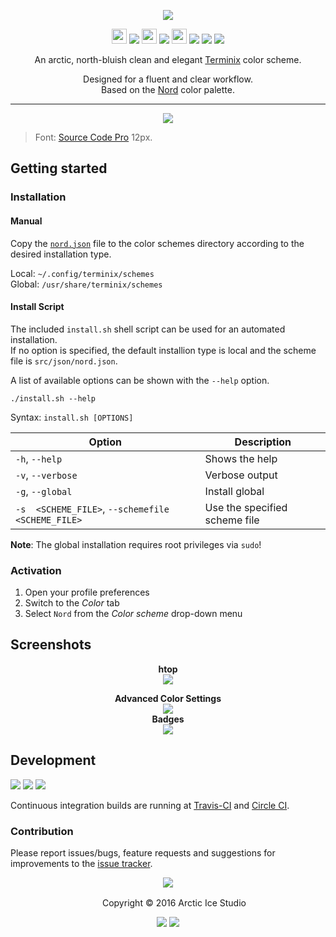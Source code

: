 <p align="center"><img src="https://cdn.rawgit.com/arcticicestudio/nord-terminix/develop/src/assets/nord-terminix-banner.svg"/></p>

<p align="center"><img src="https://cdn.travis-ci.org/images/favicon-c566132d45ab1a9bcae64d8d90e4378a.svg" width=24 height=24/> <a href="https://travis-ci.org/arcticicestudio/nord-terminix"><img src="https://img.shields.io/travis/arcticicestudio/nord-terminix/develop.svg"/></a> <img src="https://circleci.com/favicon.ico" width=24 height=24/> <a href="https://circleci.com/gh/arcticicestudio/nord-terminix"><img src="https://circleci.com/gh/arcticicestudio/nord-terminix.svg?style=shield&circle-token=eaf4cf0919257aeeb77fde037ea2274a9524d6b4"/></a> <img src="https://assets-cdn.github.com/favicon.ico" width=24 height=24/> <a href="https://github.com/arcticicestudio/nord-terminix/releases/latest"><img src="https://img.shields.io/github/release/arcticicestudio/nord-terminix.svg"/></a> <a href="https://github.com/arcticicestudio/nord/releases/tag/v0.2.0"><img src="https://img.shields.io/badge/Nord-v0.2.0-88C0D0.svg"/></a> <a href="https://gnunn1.github.io/terminix-web"><img src="https://img.shields.io/badge/Terminix-v1.5.0+-4C566A.svg"/></a></p>

<p align="center">An arctic, north-bluish clean and elegant <a href="https://gnunn1.github.io/terminix-web">Terminix</a> color scheme.</p>

<p align="center">Designed for a fluent and clear workflow.<br>
Based on the <a href="https://github.com/arcticicestudio/nord">Nord</a> color palette.</p>

---

<p align="center"><img src="https://raw.githubusercontent.com/arcticicestudio/nord-terminix/develop/src/assets/scrot-colortest.png"/><blockquote>Font: <a href="https://adobe-fonts.github.io/source-code-pro">Source Code Pro</a> 12px.</blockquote></p>

## Getting started
### Installation
#### Manual
Copy the [`nord.json`](https://github.com/arcticicestudio/nord-terminix/blob/develop/src/json/nord.json) file to the color schemes directory according to the desired installation type.

Local: `~/.config/terminix/schemes`  
Global: `/usr/share/terminix/schemes`

#### Install Script
The included `install.sh` shell script can be used for an automated installation.  
If no option is specified, the default installion type is local and the scheme file is `src/json/nord.json`.

A list of available options can be shown with the `--help` option.
```shell
./install.sh --help
```
Syntax: `install.sh [OPTIONS]`

| Option | Description |
| --- | --- |
| `-h`, `--help` | Shows the help |
| `-v`, `--verbose` | Verbose output |
| `-g`, `--global` | Install  global |
| `-s  <SCHEME_FILE>`, `--schemefile <SCHEME_FILE>` | Use the specified scheme file |

**Note**: The global installation requires root privileges via `sudo`!

### Activation
  1. Open your profile preferences
  2. Switch to the *Color* tab
  3. Select `Nord` from the *Color scheme* drop-down menu

## Screenshots
<p align="center"><strong>htop</strong><br><img src="https://raw.githubusercontent.com/arcticicestudio/nord-terminix/develop/src/assets/scrot-htop.png"/></p>

<p align="center"><strong>Advanced Color Settings</strong><br><img src="https://raw.githubusercontent.com/arcticicestudio/nord-terminix/develop/src/assets/scrot-feature-advanced-settings.png"/><br><strong>Badges</strong><br><img src="https://raw.githubusercontent.com/arcticicestudio/nord-terminix/develop/src/assets/scrot-feature-advanced-settings-badges.png"/></p>

## Development
[![](https://img.shields.io/badge/Changelog-0.2.0-81A1C1.svg)](https://github.com/arcticicestudio/nord-terminix/blob/v0.2.0/CHANGELOG.md) [![](https://img.shields.io/badge/Workflow-gitflow--branching--model-81A1C1.svg)](http://nvie.com/posts/a-successful-git-branching-model) [![](https://img.shields.io/badge/Versioning-ArcVer_0.8.0-81A1C1.svg)](https://github.com/arcticicestudio/arcver)

Continuous integration builds are running at [Travis-CI](https://travis-ci.org/arcticicestudio/nord-terminix) and [Circle CI](https://circleci.com/bb/arcticicestudio/nord-terminix).

### Contribution
Please report issues/bugs, feature requests and suggestions for improvements to the [issue tracker](https://github.com/arcticicestudio/nord-terminix/issues).

<p align="center"><img src="https://cdn.rawgit.com/arcticicestudio/nord/develop/src/assets/banner-footer-mountains.svg" /></p>

<p align="center"> <img src="http://arcticicestudio.com/favicon.ico" width=16 height=16/> Copyright &copy; 2016 Arctic Ice Studio</p>

<p align="center"><a href="http://www.apache.org/licenses/LICENSE-2.0"><img src="https://img.shields.io/badge/License-Apache_2.0-5E81AC.svg"/></a> <a href="https://creativecommons.org/licenses/by-sa/4.0"><img src="https://img.shields.io/badge/License-CC_BY--SA_4.0-5E81AC.svg"/></a></p>
